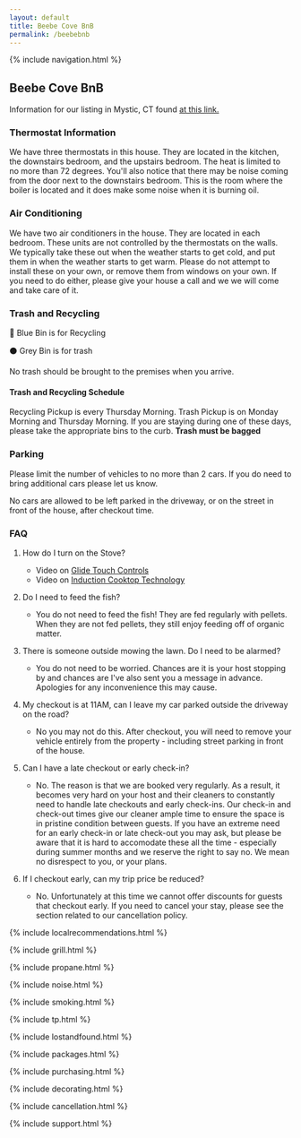 ```yaml
---
layout: default
title: Beebe Cove BnB
permalink: /beebebnb
---
```


{% include navigation.html %}

## Beebe Cove BnB

Information for our listing in Mystic, CT found [at this link.](https://www.airbnb.com/h/beebebnb)

### Thermostat Information

We have three thermostats in this house. They are located in the kitchen, the downstairs bedroom, and the upstairs bedroom. The heat is limited to no more than 72 degrees. You'll also notice that there may be noise coming from the door next to the downstairs bedroom. This is the room where the boiler is located and it does make some noise when it is burning oil.

### Air Conditioning

We have two air conditioners in the house. They are located in each bedroom. These units are not controlled by the thermostats on the walls. We typically take these out when the weather starts to get cold, and put them in when the weather starts to get warm. Please do not attempt to install these on your own, or remove them from windows on your own. If you need to do either, please give your house a call and we we will come and take care of it.

### Trash and Recycling

🔵 Blue Bin is for Recycling

⚫ Grey Bin is for trash

No trash should be brought to the premises when you arrive.

#### Trash and Recycling Schedule

Recycling Pickup is every Thursday Morning. Trash Pickup is on Monday Morning and Thursday Morning. If you are staying during one of these days, please take the appropriate bins to the curb. **Trash must be bagged**

### Parking

Please limit the number of vehicles to no more than 2 cars. If you do need to bring additional cars please let us know.

No cars are allowed to be left parked in the driveway, or on the street in front of the house, after checkout time.

### FAQ

1. How do I turn on the Stove?

   - Video on [Glide Touch Controls](https://www.youtube.com/embed/Lj3tS_uROFc?rel=0)
   - Video on [Induction Cooktop Technology](https://www.youtube.com/embed/7Q20zZJAwD4?rel=0)

2. Do I need to feed the fish?

   - You do not need to feed the fish! They are fed regularly with pellets. When they are not fed pellets, they still enjoy feeding off of organic matter.

3. There is someone outside mowing the lawn. Do I need to be alarmed?

   - You do not need to be worried. Chances are it is your host stopping by and chances are I've also sent you a message in advance. Apologies for any inconvenience this may cause.

4. My checkout is at 11AM, can I leave my car parked outside the driveway on the road?

   - No you may not do this. After checkout, you will need to remove your vehicle entirely from the property - including street parking in front of the house.

5. Can I have a late checkout or early check-in?

   - No. The reason is that we are booked very regularly. As a result, it becomes very hard on your host and their cleaners to constantly need to handle late checkouts and early check-ins. Our check-in and check-out times give our cleaner ample time to ensure the space is in pristine condition between guests. If you have an extreme need for an early check-in or late check-out you may ask, but please be aware that it is hard to accomodate these all the time - especially during summer months and we reserve the right to say no. We mean no disrespect to you, or your plans.

6. If I checkout early, can my trip price be reduced?
   - No. Unfortunately at this time we cannot offer discounts for guests that checkout early. If you need to cancel your stay, please see the section related to our cancellation policy.

{% include localrecommendations.html %}

{% include grill.html %}

{% include propane.html %}

{% include noise.html %}

{% include smoking.html %}

{% include tp.html %}

{% include lostandfound.html %}

{% include packages.html %}

{% include purchasing.html %}

{% include decorating.html %}

{% include cancellation.html %}

{% include support.html %}
